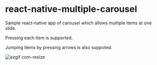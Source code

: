 # react-native-multiple-carousel
Sample react-native app of carousel which allows multiple items at one slide.

Pressing each item is supported.

Jumping items by pressing arrows is also suppoted.

![ezgif com-resize](https://user-images.githubusercontent.com/40135056/51665643-99dc8b80-1fff-11e9-9adc-83094c8efe75.gif)
